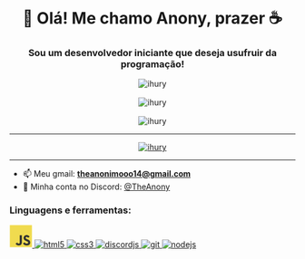 <h1 align="center">👋 Olá! Me chamo Anony, prazer ☕</h1>
<h3 align="center">Sou um desenvolvedor iniciante que deseja usufruir da programação!</h3>

<p align="center"> <img src="https://komarev.com/ghpvc/?username=theanony&label=Profile%20views&color=0e75b6&style=flat" alt="ihury" /> </p>

<p align="center"><img align="center" src="https://github-readme-stats.vercel.app/api/top-langs?username=theanony&show_icons=true&theme=github_dark&locale=en&layout=compact" alt="ihury" /></p>
<p align="center"><img align="center" src="https://github-readme-stats.vercel.app/api?username=theanony&show_icons=true&theme=github_dark&locale=en" alt="ihury" /></p>

***

<p align="center"> <a href="https://github.com/ryo-ma/github-profile-trophy"><img src="https://github-profile-trophy.vercel.app/?username=theanony" alt="ihury" /></a> </p>

***

- 📫 Meu gmail: **theanonimooo14@gmail.com**
- ️💬 Minha conta no Discord: [@TheAnony](https://discord.com/users/430502315108335617/profile)

<h3 align="left">Linguagens e ferramentas:</h3>
<p align="left"> <a href="https://developer.mozilla.org/en-US/docs/Web/JavaScript" target="_blank" rel="noreferrer"> <img src="https://raw.githubusercontent.com/devicons/devicon/master/icons/javascript/javascript-original.svg" alt="javascript" width="40" height="40"/> </a> <a href="https://html.spec.whatwg.org" target="_blank" rel="noreferrer"> <img src="https://cdn.jsdelivr.net/gh/devicons/devicon/icons/html5/html5-plain-wordmark.svg" alt="html5" width="40" height="40"/> </a> <a href="https://www.w3.org/TR/css3-roadmap/" target="_blank" rel="noreferrer"> <img src="https://cdn.jsdelivr.net/gh/devicons/devicon/icons/css3/css3-plain-wordmark.svg" alt="css3" width="40" height="40"/> </a> <a href="https://discordjs.guide/#before-you-begin" target="_blank" rel="noreferrer"> <img src="https://cdn.jsdelivr.net/gh/devicons/devicon/icons/discordjs/discordjs-original.svg" alt="discordjs" width="40" height="40"/> </a> <a href="https://git-scm.com" target="_blank" rel="noreferrer"> <img src="https://cdn.jsdelivr.net/gh/devicons/devicon/icons/git/git-plain.svg" alt="git" width="40" height="40"/> </a> <a href="https://nodejs.org/pt-br" target="_blank" rel="noreferrer"> <img src="https://cdn.jsdelivr.net/gh/devicons/devicon/icons/nodejs/nodejs-original.svg" alt="nodejs" width="40" height="40"/> </a>
</p>
